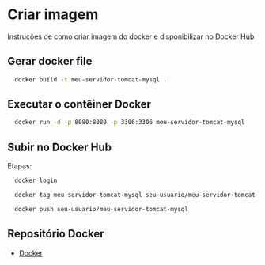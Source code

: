 
# Criar imagem

Instruções de como criar imagem do docker e disponibilizar no Docker Hub


## Gerar docker file


```bash
  docker build -t meu-servidor-tomcat-mysql .

```



## Executar o contêiner Docker
```bash
  docker run -d -p 8080:8080 -p 3306:3306 meu-servidor-tomcat-mysql

```
    

## Subir no Docker Hub

Etapas:

```bash
  docker login

```
```bash
  docker tag meu-servidor-tomcat-mysql seu-usuario/meu-servidor-tomcat-mysql

```
```bash
  docker push seu-usuario/meu-servidor-tomcat-mysql

```

## Repositório Docker

 - [Docker](https://hub.docker.com/r/kopecode/meu-servidor-tomcat-mysql)
